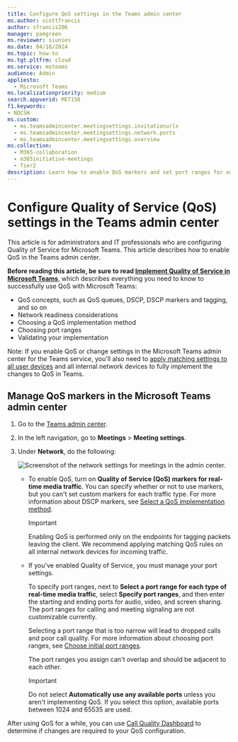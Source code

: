 ```yaml
---
title: Configure QoS settings in the Teams admin center 
ms.author: scottfrancis
author: sfrancis206
manager: pamgreen
ms.reviewer: siunies
ms.date: 04/18/2024
ms.topic: how-to
ms.tgt.pltfrm: cloud
ms.service: msteams
audience: Admin
appliesto: 
  - Microsoft Teams
ms.localizationpriority: medium
search.appverid: MET150
f1.keywords:
- NOCSH
ms.custom: 
  - ms.teamsadmincenter.meetingsettings.invitationurls
  - ms.teamsadmincenter.meetingsettings.network.ports
  - ms.teamsadmincenter.meetingsettings.overview
ms.collection: 
  - M365-collaboration
  - m365initiative-meetings
  - Tier2
description: Learn how to enable QoS markers and set port ranges for each type of media traffic in Teams meetings.
---
```


# Configure Quality of Service (QoS) settings in the Teams admin center

<a name="bknetwork"> </a>

This article is for administrators and IT professionals who are configuring Quality of Service for Microsoft Teams. This article describes how to enable QoS in the Teams admin center.

**Before reading this article, be sure to read [Implement Quality of Service in Microsoft Teams](qos-in-teams.md)**, which describes everything you need to know to successfully use QoS with Microsoft Teams:

- QoS concepts, such as QoS queues, DSCP, DSCP markers and tagging, and so on
- Network readiness considerations
- Choosing a QoS implementation method
- Choosing port ranges
- Validating your implementation

Note: If you enable QoS or change settings in the Microsoft Teams admin center for the Teams service, you'll also need to [apply matching settings to all user devices](QoS-in-Teams-clients.md) and all internal network devices to fully implement the changes to QoS in Teams.

## Manage QoS markers in the Microsoft Teams admin center

1. Go to the [Teams admin center](https://admin.teams.microsoft.com).
2. In the left navigation, go to **Meetings** > **Meeting settings**.
3. Under **Network**, do the following:

    ![Screenshot of the network settings for meetings in the admin center.](media/meeting-settings-network.png "Screenshot of the network settings for Teams meetings in the Microsoft Teams admin center")

    - To enable QoS, turn on **Quality of Service (QoS) markers for real-time media traffic**. You can specify whether or not to use markers, but you can't set custom markers for each traffic type. For more information about DSCP markers, see [Select a QoS implementation method](QoS-in-Teams.md#step-2-select-a-qos-implementation-method).

        > [!IMPORTANT]
        > Enabling QoS is performed only on the endpoints for tagging packets leaving the client. We recommend applying matching QoS rules on all internal network devices for incoming traffic.

    - If you've enabled Quality of Service, you must manage your port settings. 
    
      To specify port ranges, next to **Select a port range for each type of real-time media traffic**, select  **Specify port ranges**, and then enter the starting and ending ports for audio, video, and screen sharing. The port ranges for calling and meeting signaling are not customizable currently.
      
      Selecting a port range that is too narrow will lead to dropped calls and poor call quality. For more information about choosing port ranges, see [Choose initial port ranges](qos-in-teams.md#step-3-choose-initial-port-ranges-for-each-media-type).

      The port ranges you assign can't overlap and should be adjacent to each other.

      > [!IMPORTANT]
      > Do not select **Automatically use any available ports** unless you aren't implementing QoS. If you select this option, available ports between 1024 and 65535 are used. 

After using QoS for a while, you can use [Call Quality Dashboard](cqd-what-is-call-quality-dashboard.md) to determine if changes are required to your QoS configuration.  
